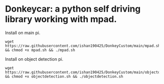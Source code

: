 # Donkeycar: a python self driving library working with mpad. 
Install on main pi. 
```
wget https://raw.githubusercontent.com/ishan190425/DonkeyCustom/main/mpad.sh && chmod +x mpad.sh && ./mpad.sh
```
Install on object detection pi.
```
wget https://raw.githubusercontent.com/ishan190425/DonkeyCustom/main/objectdetection.sh && chmod +x objectdetection.sh && ./objectdetection.sh
```

